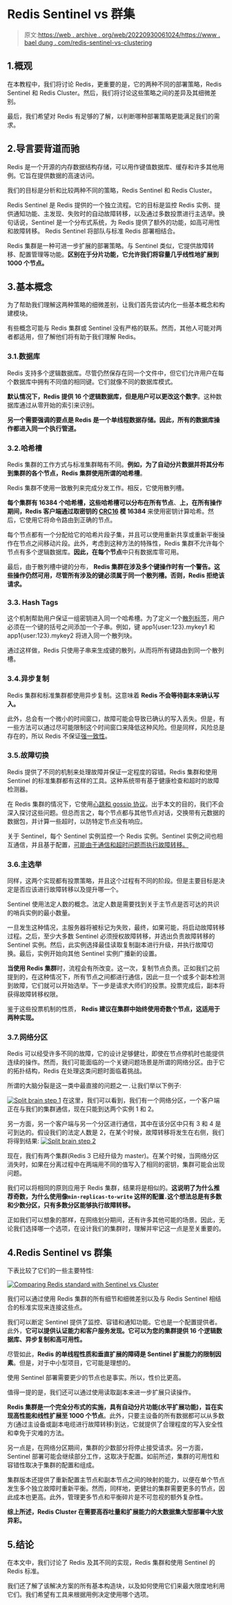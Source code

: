 # Redis Sentinel vs 群集

> 原文:[https://web . archive . org/web/20220930061024/https://www . bael dung . com/redis-sentinel-vs-clustering](https://web.archive.org/web/20220930061024/https://www.baeldung.com/redis-sentinel-vs-clustering)

## 1.概观

在本教程中，我们将讨论 Redis，更重要的是，它的两种不同的部署策略，Redis Sentinel 和 Redis Cluster。然后，我们将讨论这些策略之间的差异及其细微差别。

最后，我们希望对 Redis 有足够的了解，以判断哪种部署策略更能满足我们的需求。

## 2.导言要背道而驰

Redis 是一个开源的内存数据结构存储，可以用作键值数据库、缓存和许多其他用例。它旨在提供数据的高速访问。

我们的目标是分析和比较两种不同的策略，Redis Sentinel 和 Redis Cluster。

Redis Sentinel 是 Redis 提供的一个独立流程。它的目标是监控 Redis 实例、提供通知功能、主发现、失败时的自动故障转移，以及通过多数投票进行主选举。换句话说，Sentinel 是一个分布式系统，为 Redis 提供了额外的功能，如高可用性和故障转移。 Redis Sentinel 将部队与标准 Redis 部署相结合。

Redis 集群是一种可进一步扩展的部署策略。与 Sentinel 类似，它提供故障转移、配置管理等功能。**区别在于分片功能，它允许我们将容量几乎线性地扩展到 1000 个节点。**

## 3.基本概念

为了帮助我们理解这两种策略的细微差别，让我们首先尝试内化一些基本概念和构建模块。

有些概念可能与 Redis 集群或 Sentinel 没有严格的联系。然而，其他人可能对两者都适用，但了解他们将有助于我们理解 Redis。

### 3.1.数据库

Redis 支持多个逻辑数据库。尽管仍然保存在同一个文件中，但它们允许用户在每个数据库中拥有不同值的相同键。它们就像不同的数据库模式。

**默认情况下，Redis 提供 16 个逻辑数据库，但是用户可以更改这个数字**。这种数据库通过从零开始的索引来识别。

**另一个需要强调的要点是 Redis 是一个单线程数据存储。因此，所有的数据库操作都进入同一个执行管道。**

### 3.2.哈希槽

Redis 集群的工作方式与标准集群略有不同。**例如，为了自动分片数据并将其分布到集群的各个节点，Redis 集群使用所谓的哈希槽**。

Redis 集群不使用一致散列来完成分发工作。相反，它使用散列槽。

**每个集群有 16384 个哈希槽，这些哈希槽可以分布在所有节点**、**上，在所有操作期间，Redis 客户端通过取密钥的 [CRC16](https://web.archive.org/web/20221223072518/https://redis.io/docs/reference/cluster-spec/#key-distribution-model) 模 16384** 来使用密钥计算哈希。然后，它使用它将命令路由到正确的节点。

每个节点都有一个分配给它的哈希片段子集，并且可以使用重新共享或重新平衡操作在节点之间移动片段。此外，考虑到这种方法的特殊性，Redis 集群不允许每个节点有多个逻辑数据库。**因此，在每个节点**中只有数据库零可用。

最后，由于散列槽中键的分布， **Redis 集群在涉及多个键操作时有一个警告。这些操作仍然可用，尽管所有涉及的键必须属于同一个散列槽。否则，Redis 拒绝该请求。**

### 3.3\. Hash Tags

这个机制帮助用户保证一组密钥进入同一个哈希槽。为了定义一个[散列标签](https://web.archive.org/web/20221223072518/https://redis.io/docs/reference/cluster-spec/#hash-tags)，用户必须在一个键的括号之间添加一个子串。例如，键 app1{user:123}.mykey1 和 app1{user:123}.mykey2 将进入同一个散列块。

通过这样做，Redis 只使用子串来生成键的散列，从而将所有键路由到同一个散列槽。

### 3.4.异步复制

Redis 集群和标准集群都使用异步复制。这意味着 **Redis 不会等待副本来确认写入。**

此外，总会有一个微小的时间窗口，故障可能会导致已确认的写入丢失。但是，有一些方法可以通过尽可能限制这个时间窗口来降低这种风险。但是同样，风险总是存在的，所以 Redis 不保证[强一致性](https://web.archive.org/web/20221223072518/https://redis.io/docs/manual/scaling/#redis-cluster-consistency-guarantees)。

### 3.5.故障切换

Redis 提供了不同的机制来处理故障并保证一定程度的容错。Redis 集群和使用 Sentinel 的标准集群都有这样的工具。这种系统带有基于健康检查和超时的故障检测器。

在 Redis 集群的情况下，它使用[心跳和 gossip 协议](https://web.archive.org/web/20221223072518/https://redis.io/docs/reference/cluster-spec/#fault-tolerance)。出于本文的目的，我们不会深入探讨这些问题。但总而言之，每个节点都与其他节点对话，交换带有元数据的数据包，并计算一些超时，以防特定节点没有响应。

关于 Sentinel，每个 Sentinel 实例监控一个 Redis 实例。Sentinel 实例之间也相互通信，并且基于配置，[可能由于通信和超时问题而执行故障转移。](https://web.archive.org/web/20221223072518/https://redis.io/docs/manual/sentinel/#configuring-sentinel)

### 3.6.主选举

同样，这两个实现都有投票策略，并且这个过程有不同的阶段。但是主要目标是决定是否应该进行故障转移以及提升哪一个。

Sentinel 使用法定人数的概念。法定人数是需要找到关于主节点是否可达的共识的哨兵实例的最小数量。

一旦发生这种情况，主服务器将被标记为失败，最终，如果可能，将启动故障转移过程。之后，至少大多数 Sentinel 必须授权故障转移，并选出负责故障转移的 Sentinel 实例。然后，此实例选择最佳读取复制副本进行升级，并执行故障切换。最后，实例开始向其他 Sentinel 实例广播新的设置。

**当使用 Redis 集群**时，流程会有所改变。这一次，复制节点负责。正如我们之前提到的，在这种情况下，所有节点之间都进行通信，因此一旦一个或多个副本检测到故障，它们就可以开始选举。下一步是请求大师们的投票。投票完成后，副本将获得故障转移权限。

鉴于这些投票机制的性质， **Redis 建议在集群中始终使用奇数个节点，这适用于两种实现。**

### 3.7.网络分区

Redis 可以经受许多不同的故障，它的设计足够健壮，即使在节点停机时也能提供连续的操作。然而，我们可能面临的一个关键问题场景是所谓的网络分区。由于它的拓扑结构，Redis 在处理这类问题时面临着挑战。

所谓的大脑分裂是这一类中最直接的问题之一`.`让我们举以下例子:

[![Split brain step 1](../Images/97ee414d207ae56ae82061447441d85e.png)](/web/20221223072518/https://www.baeldung.com/wp-content/uploads/2022/10/split_brain_step1.png) 
在这里，我们可以看到，我们有一个网络分区，一个客户端正在与我们的集群通信，现在只能到达两个实例 1 和 2。

另一方面，另一个客户端与另一个分区进行通信，其中在该分区中只有 3 和 4 是可到达的。假设我们的法定人数是 2，在某个时候，故障转移将发生在右侧，我们将得到结果:
[![Split brain step 2](../Images/c2a1e2a886a6b49fa1adc74e935da8b3.png)](/web/20221223072518/https://www.baeldung.com/wp-content/uploads/2022/10/split_brain_step2.png)

现在，我们有两个集群(Redis 3 已经升级为 master)。在某个时候，当网络分区消失时，如果在分离过程中在两端用不同的值写入了相同的密钥，集群可能会出现问题。

我们可以将相同的原则应用于 Redis 集群，结果将是相似的。**这说明了为什么推荐奇数，为什么使用像`min-replicas-to-write` 这样的配置`.`这个想法总是有多数和少数分区，只有多数分区能够执行故障转移。**

正如我们可以想象的那样，在网络划分期间，还有许多其他可能的场景。因此，无论我们选择哪一个选项，在设计我们的集群时，理解并牢记这一点是至关重要的。

## 4.Redis Sentinel vs 群集

下表比较了它们的一些主要特性:

[![Comparing Redis standard with Sentinel vs Cluster](../Images/66ae8e51b67decad0e17d4ef1b520cfd.png)](/web/20221223072518/https://www.baeldung.com/wp-content/uploads/2022/10/redis_standard_with_sentinel_vs_cluster-1024x472-1.png)

我们可以通过使用 Redis 集群的所有细节和细微差别以及与 Redis Sentinel 相结合的标准实现来连接这些点。

我们可以断定 Sentinel 提供了监控、容错和通知功能。它也是一个配置提供者。此外，**它可以提供认证能力和客户服务发现。它可以为您的集群提供 16 个逻辑数据库、异步复制和高可用性。**

尽管如此，**Redis 的单线程性质和垂直扩展的障碍是 Sentinel 扩展能力的限制因素**。但是，对于中小型项目，它可能是理想的。

使用 Sentinel 部署需要更少的节点也是事实。所以，性价比更高。

值得一提的是，我们还可以通过使用读取副本来进一步扩展只读操作。

**Redis 集群是一个完全分布式的实施，具有自动分片功能(水平扩展功能)，旨在实现高性能和线性扩展至 1000 个节点**。此外，只要主设备的所有数据都可以从多数方(通过主设备或副本电缆进行故障转移)到达，它就提供了合理程度的写入安全性和幸免于灾难的方法。

另一点是，在网络分区期间，集群的少数部分将停止接受请求。另一方面，Sentinel 部署可能会继续部分工作，这取决于配置。如前所述，集群的可用性和容错性取决于集群的配置和组成。

集群版本还提供了重新配置主节点和副本节点之间的映射的能力，以便在单个节点发生多个独立故障时重新平衡。然而，同样地，更健壮的集群需要更多的节点，因此成本也更高。此外，管理更多节点和平衡碎片是不可忽视的额外复杂性。

**综上所述，Redis Cluster 在需要高吞吐量和扩展能力的大数据集大型部署中大放异彩。**

## 5.结论

在本文中，我们讨论了 Redis 及其不同的实现，Redis 集群和使用 Sentinel 的 Redis 标准。

我们还了解了该解决方案的所有基本构造块，以及如何使用它们来最大限度地利用它们。我们希望有工具来根据用例决定使用哪个选项。